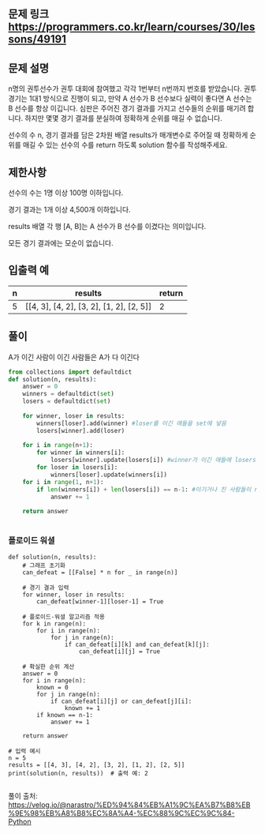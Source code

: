 ## 문제 링크 https://programmers.co.kr/learn/courses/30/lessons/49191


## 문제 설명
n명의 권투선수가 권투 대회에 참여했고 각각 1번부터 n번까지 번호를 받았습니다. 권투 경기는 1대1 방식으로 진행이 되고, 만약 A 선수가 B 선수보다 실력이 좋다면 A 선수는 B 선수를 항상 이깁니다. 심판은 주어진 경기 결과를 가지고 선수들의 순위를 매기려 합니다. 하지만 몇몇 경기 결과를 분실하여 정확하게 순위를 매길 수 없습니다.

선수의 수 n, 경기 결과를 담은 2차원 배열 results가 매개변수로 주어질 때 정확하게 순위를 매길 수 있는 선수의 수를 return 하도록 solution 함수를 작성해주세요.

## 제한사항
선수의 수는 1명 이상 100명 이하입니다.

경기 결과는 1개 이상 4,500개 이하입니다.

results 배열 각 행 [A, B]는 A 선수가 B 선수를 이겼다는 의미입니다.

모든 경기 결과에는 모순이 없습니다.

## 입출력 예
|n|	results|	return|
|---|---|---|
|5|	[[4, 3], [4, 2], [3, 2], [1, 2], [2, 5]]	|2|


## 풀이
A가 이긴 사람이 이긴 사람들은 A가 다 이긴다

```python
from collections import defaultdict
def solution(n, results):
    answer = 0
    winners = defaultdict(set)
    losers = defaultdict(set)
    
    for winner, loser in results:
        winners[loser].add(winner) #loser를 이긴 애들을 set에 넣음
        losers[winner].add(loser)
        
    for i in range(n+1):
        for winner in winners[i]:
            losers[winner].update(losers[i]) #winner가 이긴 애들에 losers[i] 추가하기
        for loser in losers[i]:
            winners[loser].update(winners[i])
    for i in range(1, n+1):
        if len(winners[i]) + len(losers[i]) == n-1: #이기거나 진 사람들이 n-1인 경우
            answer += 1
        
    return answer
        
```

### 플로이드 워셜
```
def solution(n, results):
    # 그래프 초기화
    can_defeat = [[False] * n for _ in range(n)]
    
    # 경기 결과 입력
    for winner, loser in results:
        can_defeat[winner-1][loser-1] = True
    
    # 플로이드-워셜 알고리즘 적용
    for k in range(n):
        for i in range(n):
            for j in range(n):
                if can_defeat[i][k] and can_defeat[k][j]:
                    can_defeat[i][j] = True
    
    # 확실한 순위 계산
    answer = 0
    for i in range(n):
        known = 0
        for j in range(n):
            if can_defeat[i][j] or can_defeat[j][i]:
                known += 1
        if known == n-1:
            answer += 1

    return answer

# 입력 예시
n = 5
results = [[4, 3], [4, 2], [3, 2], [1, 2], [2, 5]]
print(solution(n, results))  # 출력 예: 2


```

풀이 출처: https://velog.io/@narastro/%ED%94%84%EB%A1%9C%EA%B7%B8%EB%9E%98%EB%A8%B8%EC%8A%A4-%EC%88%9C%EC%9C%84-Python
